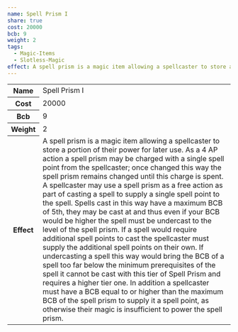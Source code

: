 ```yaml
---
name: Spell Prism I
share: true
cost: 20000
bcb: 9
weight: 2
tags:
  - Magic-Items
  - Slotless-Magic
effect: A spell prism is a magic item allowing a spellcaster to store a portion of their power for later use. As a 4 AP action a spell prism may be charged with a single spell point from the spellcaster; once changed this way the spell prism remains changed until this charge is spent. A spellcaster may use a spell prism as a free action as part of casting a spell to supply a single spell point to the spell. Spells cast in this way have a maximum BCB of 5th, they may be cast at and thus even if your BCB would be higher the spell must be undercast to the level of the spell prism. If a spell would require additional spell points to cast the spellcaster must supply the additional spell points on their own. If undercasting a spell this way would bring the BCB of a spell too far below the minimum prerequisites of the spell it cannot be cast with this tier of Spell Prism and requires a higher tier one. In addition a spellcaster must have a BCB equal to or higher than the maximum BCB of the spell prism to supply it a spell point, as otherwise their magic is insufficient to power the spell prism.
---
```


<p><span style="overflow-x: auto;"><table><tbody><tr><th>Name</th><td>Spell Prism I</td></tr><tr><th>Cost</th><td>20000</td></tr><tr><th>Bcb</th><td>9</td></tr><tr><th>Weight</th><td>2</td></tr><tr><th>Effect</th><td>A spell prism is a magic item allowing a spellcaster to store a portion of their power for later use. As a 4 AP action a spell prism may be charged with a single spell point from the spellcaster; once changed this way the spell prism remains changed until this charge is spent. A spellcaster may use a spell prism as a free action as part of casting a spell to supply a single spell point to the spell. Spells cast in this way have a maximum BCB of 5th, they may be cast at and thus even if your BCB would be higher the spell must be undercast to the level of the spell prism. If a spell would require additional spell points to cast the spellcaster must supply the additional spell points on their own. If undercasting a spell this way would bring the BCB of a spell too far below the minimum prerequisites of the spell it cannot be cast with this tier of Spell Prism and requires a higher tier one. In addition a spellcaster must have a BCB equal to or higher than the maximum BCB of the spell prism to supply it a spell point, as otherwise their magic is insufficient to power the spell prism.</td></tr></tbody></table></span></p>